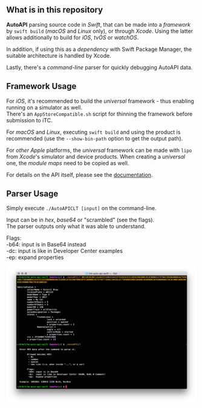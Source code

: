 ## What is in this repository ##

**AutoAPI** parsing source code in *Swift*, that can be made into a *framework* by `swift build` (*macOS* and *Linux* only), or through *Xcode*. Using the latter allows additionally to build for *iOS*, *tvOS* or *watchOS*.  

In addition, if using this as a *dependency* with Swift Package Manager, the suitable architecture is handled by Xcode.
  
Lastly, there's a *command-line* parser for quickly debugging AutoAPI data.  

## Framework Usage ##

For *iOS*, it's recommended to build the *universal* framework - thus enabling running on a simulator as well.  
There's an `AppStoreCompatible.sh` script for thinning the framework before submission to iTC.  

For *macOS* and *Linux*, executing `swift build` and using the product is recommended (use the `--show-bin-path` option to get the output path).

For *other Apple* platforms, the *universal* framework can be made with `lipo` from *Xcode*'s simulator and device products. When creating a *universal* one, the *module maps* need to be copied as well.  

For details on the API itself, please see the [documentation](https://developers.high-mobility.com/resources/documentation/auto-api/api-structure/tutorial/).

## Parser Usage ##

Simply execute `./AutoAPICLT [input]` on the command-line.  
  
Input can be in *hex*, *base64* or "scrambled" (see the flags).  
The parser outputs only what it was able to understand.  

Flags:  
 -b64: input is in Base64 instead  
 -dc: input is like in Developer Center examples  
 -ep: expand properties  
 
 ![screenshot](assets/screenshot.png?raw=true)
